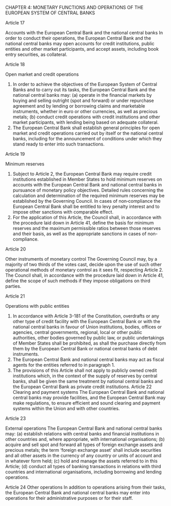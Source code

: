 CHAPTER 4: MONETARY FUNCTIONS AND OPERATIONS OF THE EUROPEAN SYSTEM OF CENTRAL BANKS

Article 17

Accounts with the European Central Bank and the national central banks
In order to conduct their operations, the European Central Bank and the national central banks may
open accounts for credit institutions, public entities and other market participants, and accept assets,
including book entry securities, as collateral.

Article 18

Open market and credit operations
1. In order to achieve the objectives of the European System of Central Banks and to carry out its
tasks, the European Central Bank and the national central banks may:
(a) operate in the financial markets by buying and selling outright (spot and forward) or under
repurchase agreement and by lending or borrowing claims and marketable instruments, whether
in euro or other currencies, as well as precious metals;
(b) conduct credit operations with credit institutions and other market participants, with lending
being based on adequate collateral.
2. The European Central Bank shall establish general principles for open market and credit
operations carried out by itself or the national central banks, including for the announcement of
conditions under which they stand ready to enter into such transactions.

Article 19

Minimum reserves
1. Subject to Article 2, the European Central Bank may require credit institutions established in
Member States to hold minimum reserves on accounts with the European Central Bank and national
central banks in pursuance of monetary policy objectives. Detailed rules concerning the calculation
and determination of the required minimum reserves may be established by the Governing Council.
In cases of non‑compliance the European Central Bank shall be entitled to levy penalty interest and to
impose other sanctions with comparable effect.
2. For the application of this Article, the Council shall, in accordance with the procedure laid down
in Article 41, define the basis for minimum reserves and the maximum permissible ratios between
those reserves and their basis, as well as the appropriate sanctions in cases of non-compliance.

Article 20

Other instruments of monetary control
The Governing Council may, by a majority of two thirds of the votes cast, decide upon the use of
such other operational methods of monetary control as it sees fit, respecting Article 2.
The Council shall, in accordance with the procedure laid down in Article 41, define the scope of such
methods if they impose obligations on third parties.

Article 21

Operations with public entities
1. In accordance with Article 3-181 of the Constitution, overdrafts or any other type of credit
facility with the European Central Bank or with the national central banks in favour of Union
institutions, bodies, offices or agencies, central governments, regional, local or other public
authorities, other bodies governed by public law, or public undertakings of Member States shall be
prohibited, as shall the purchase directly from them by the European Central Bank or national central
banks of debt instruments.
2. The European Central Bank and national central banks may act as fiscal agents for the entities
referred to in paragraph 1.
3. The provisions of this Article shall not apply to publicly owned credit institutions which, in the
context of the supply of reserves by central banks, shall be given the same treatment by national
central banks and the European Central Bank as private credit institutions.
Article 22
Clearing and payment systems
The European Central Bank and national central banks may provide facilities, and the European
Central Bank may make regulations, to ensure efficient and sound clearing and payment systems
within the Union and with other countries.

Article 23

External operations
The European Central Bank and national central banks may:
(a) establish relations with central banks and financial institutions in other countries and, where
appropriate, with international organisations;
(b) acquire and sell spot and forward all types of foreign exchange assets and precious metals; the
term ‘foreign exchange asset’ shall include securities and all other assets in the currency of any
country or units of account and in whatever form held;
(c) hold and manage the assets referred to in this Article;
(d) conduct all types of banking transactions in relations with third countries and international
organisations, including borrowing and lending operations.

Article 24
Other operations
In addition to operations arising from their tasks, the European Central Bank and national central
banks may enter into operations for their administrative purposes or for their staff.


